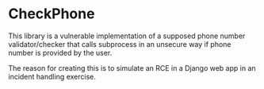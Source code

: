 # CheckPhone

This library is a vulnerable implementation of a supposed phone number validator/checker that calls subprocess in an unsecure way if phone number is provided by the user.

The reason for creating this is to simulate an RCE in a Django web app in an incident handling exercise.
